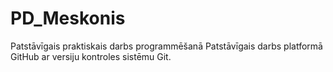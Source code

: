 # PD_Meskonis
Patstāvīgais praktiskais darbs programmēšanā
Patstāvīgais darbs platformā GitHub ar versiju kontroles sistēmu Git.

